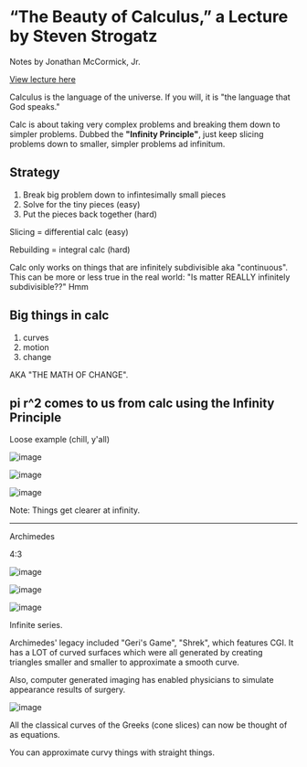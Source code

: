 # “The Beauty of Calculus,” a Lecture by Steven Strogatz

Notes by Jonathan McCormick, Jr.

[View lecture here](https://youtu.be/1r6893ga_So)




Calculus is the language of the universe. If you will, it is "the language that God speaks."

Calc is about taking very complex problems and breaking them down to simpler problems. Dubbed 
the **"Infinity Principle"**, just keep slicing problems down to smaller, simpler problems ad
infinitum.

## Strategy 

1. Break big problem down to infintesimally small pieces
2. Solve for the tiny pieces (easy)
3. Put the pieces back together (hard)



Slicing = differential calc (easy)

Rebuilding = integral calc (hard)




Calc only works on things that are infinitely subdivisible aka "continuous". 
This can be more or less true in the real world: "Is matter REALLY infinitely 
subdivisible??" Hmm




## Big things in calc
1. curves 
2. motion
3. change


AKA "THE MATH OF CHANGE".



## pi r^2 comes to us from calc using the Infinity Principle

Loose example (chill, y'all)

![image](https://user-images.githubusercontent.com/67705789/177059838-345098a2-8499-44f4-b3d7-bc24ce59daec.png)

![image](https://user-images.githubusercontent.com/67705789/177059878-6225216e-4609-4130-b059-a22745b37187.png)

![image](https://user-images.githubusercontent.com/67705789/177059864-d3eed8ea-e48a-44ea-92ae-245d73c5141b.png)
 
Note: Things get clearer at infinity.

*** 

Archimedes 

4:3 

![image](https://user-images.githubusercontent.com/67705789/177060079-93dc2ae7-390c-4807-96c6-467fa7a7c9b0.png)

![image](https://user-images.githubusercontent.com/67705789/177060091-4aa3dec6-5d40-4b7e-adf5-553454d8c7c5.png)

![image](https://user-images.githubusercontent.com/67705789/177060106-310cda80-807f-46bd-bdec-e27e2374bd01.png)

Infinite series. 

Archimedes' legacy included "Geri's Game", "Shrek", which features CGI. It has a LOT of curved surfaces which were all generated by creating triangles smaller and smaller to approximate a smooth curve.

Also, computer generated imaging has enabled physicians to simulate appearance results of surgery.

![image](https://user-images.githubusercontent.com/67705789/177060914-6e438e72-17e6-4b33-9a0d-30043935d6bc.png)


All the classical curves of the Greeks (cone slices) can now be thought of as equations.

You can approximate curvy things with straight things. 
